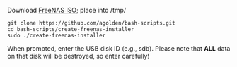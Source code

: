 Download [FreeNAS ISO](https://drive.google.com/file/d/1v5H00dupmXJddzUTXS6acw_ClXxM3W1O/view?usp=sharing); place into /tmp/

```
git clone https://github.com/agolden/bash-scripts.git
cd bash-scripts/create-freenas-installer
sudo ./create-freenas-installer
```

When prompted, enter the USB disk ID (e.g., sdb).  Please note that **ALL** data on that disk will be destroyed, so enter carefully!
